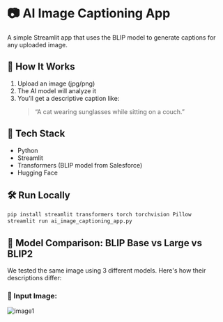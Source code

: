 # 📷 AI Image Captioning App

A simple Streamlit app that uses the BLIP model to generate captions for any uploaded image.

## 🚀 How It Works
1. Upload an image (jpg/png)
2. The AI model will analyze it
3. You’ll get a descriptive caption like:  
   > “A cat wearing sunglasses while sitting on a couch.”

## 🧠 Tech Stack
- Python
- Streamlit
- Transformers (BLIP model from Salesforce)
- Hugging Face

## 🛠️ Run Locally

```bash
pip install streamlit transformers torch torchvision Pillow
streamlit run ai_image_captioning_app.py
```
## 🧠 Model Comparison: BLIP Base vs Large vs BLIP2
We tested the same image using 3 different models. Here's how their descriptions differ:

### 🏃 Input Image:
![image1](https://github.com/user-attachments/assets/933dbcbe-0dd6-4917-a3bf-bfc4d862d244)






